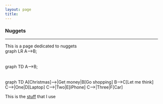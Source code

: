 ```yaml
---
layout: page
title:
---
```


<h3 id="nuggets">Nuggets</h3>
<hr />
This is a page dedicated to nuggets

<script async src="https://unpkg.com/mermaid@8.2.3/dist/mermaid.min.js"></script>


<div class="mermaid">
graph LR
  A-->B;
</div>
<br><br>

<div class="mermaid">
graph TD
  A-->B;
</div>
<br><br>

<div class="mermaid">
graph TD
  A[Christmas]-->|Get money|B[Go shopping]
  B-->C[Let me think]
  C-->|One|D[Laptop]
  C-->|Two|E[iPhone]
  C-->|Three|F[Car]
</div>

This is the [stuff](mystuff.md) that I use
